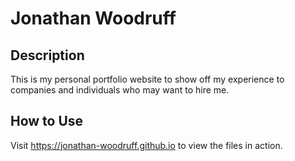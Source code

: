 # Jonathan Woodruff

## Description

This is my personal portfolio website to show off my experience to companies and individuals who may want to hire me.

## How to Use

Visit https://jonathan-woodruff.github.io to view the files in action.

